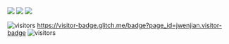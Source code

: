 
 
 
 <img src="https://img.shields.io/badge/42-%23000000.svg?&style=for-the-badge&logo=42&logoColor=white" />
<img src="https://img.shields.io/badge/about.me-%2300A98F.svg?&style=for-the-badge&logo=about.me&logoColor=white" />





 
 
 <img src="https://img.shields.io/badge/c-%23A8B9CC.svg?&style=for-the-badge&logo=c&logoColor=black" />

 
 
 ![visitors](https://visitor-badge.glitch.me/badge?page_id=DevAwizard&left_color=green&right_color=red)
 https://visitor-badge.glitch.me/badge?page_id=jwenjian.visitor-badge
 ![visitors](https://visitor-badge.glitch.me/badge?page_id=devAwizard&left_color=green&right_color=red)
